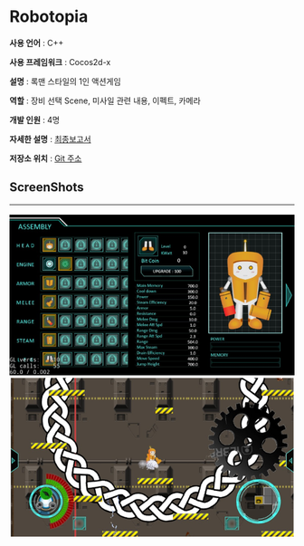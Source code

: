 # Robotopia

**사용 언어** : C++

**사용 프레임워크** : Cocos2d-x

**설명** : 록맨 스타일의 1인 액션게임

**역할** : 장비 선택 Scene, 미사일 관련 내용, 이펙트, 카메라

**개발 인원** : 4명

**자세한 설명** : [최종보고서](https://github.com/jwvg0425/ProjectArthas/wiki/%EB%B3%B4%EA%B3%A0%EC%84%9C)

**저장소 위치** : [Git 주소](https://github.com/jwvg0425/ProjectArthas/tree/semester-final)

## **ScreenShots**
----
![a](img/Robo1.PNG)<br>
![b](img/Robo2.PNG)<br>

